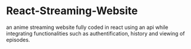 # React-Streaming-Website
an anime streaming website fully coded in react using an api while integrating functionalities such as authentification, history and viewing of episodes.
